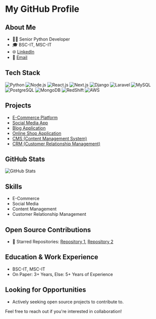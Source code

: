 # My GitHub Profile

## About Me
- 👨‍💻 Senior Python Developer
- 🎓 BSC-IT, MSC-IT
- 🌐 [LinkedIn](your_linkedin_profile_url)
- 📧 [Email](your_email@example.com)

## Tech Stack
![Python](https://img.shields.io/badge/Python-3776AB?style=for-the-badge&logo=python&logoColor=white)
![Node.js](https://img.shields.io/badge/Node.js-43853D?style=for-the-badge&logo=node.js&logoColor=white)
![React.js](https://img.shields.io/badge/React.js-61DAFB?style=for-the-badge&logo=react&logoColor=white)
![Next.js](https://img.shields.io/badge/Next.js-000000?style=for-the-badge&logo=next.js&logoColor=white)
![Django](https://img.shields.io/badge/Django-092E20?style=for-the-badge&logo=django&logoColor=white)
![Laravel](https://img.shields.io/badge/Laravel-FF2D20?style=for-the-badge&logo=laravel&logoColor=white)
![MySQL](https://img.shields.io/badge/MySQL-4479A1?style=for-the-badge&logo=mysql&logoColor=white)
![PostgreSQL](https://img.shields.io/badge/PostgreSQL-336791?style=for-the-badge&logo=postgresql&logoColor=white)
![MongoDB](https://img.shields.io/badge/MongoDB-47A248?style=for-the-badge&logo=mongodb&logoColor=white)
![RedShift](https://img.shields.io/badge/RedShift-FF0000?style=for-the-badge&logo=amazon&logoColor=white)
![AWS](https://img.shields.io/badge/AWS-232F3E?style=for-the-badge&logo=amazon-aws&logoColor=white)

## Projects
- [E-Commerce Platform](link_to_ecom_repo)
- [Social Media App](link_to_social_media_repo)
- [Blog Application](link_to_blog_app_repo)
- [Online Shop Application](link_to_online_shop_repo)
- [CMS (Content Management System)](link_to_cms_repo)
- [CRM (Customer Relationship Management)](link_to_crm_repo)

## GitHub Stats
![GitHub Stats](https://github-readme-stats.vercel.app/api?username=your_username&show_icons=true&count_private=true&theme=radical)

## Skills
- E-Commerce
- Social Media
- Content Management
- Customer Relationship Management

## Open Source Contributions
- 🌟 Starred Repositories: [Repository 1](link_to_repo_1), [Repository 2](link_to_repo_2)

## Education & Work Experience
- BSC-IT, MSC-IT
- On Paper: 3+ Years, Else: 5+ Years of Experience

## Looking for Opportunities
- Actively seeking open source projects to contribute to.

Feel free to reach out if you're interested in collaboration!
